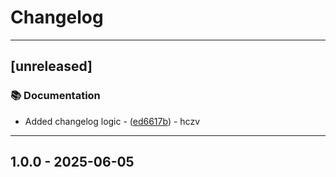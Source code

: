 # Changelog

<!-- ignore lint rules that are often triggered by content generated from commits / git-cliff -->
<!-- markdownlint-disable line-length no-bare-urls ul-style emphasis-style -->
---
## [unreleased]

### 📚 Documentation

- Added changelog logic  - ([ed6617b](https://github.com/hczv/ansible-firewall/commit/ed6617b4254a9642af6a3bdae08bd3f349349639)) - hczv
---
## 1.0.0 - 2025-06-05
<!-- generated by git-cliff -->
